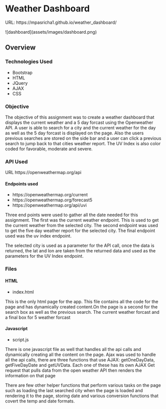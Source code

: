 <h1>Weather Dashboard</h1> 
<p>URL: https://mpasricha1.github.io/weather_dashboard/</p>
![dashboard](assets/images/dashboard.png)
<h2>Overview</h2>
<h3>Technologies Used</h3> 
<ul>
	<li>Bootstrap</li>
	<li>HTML</li>
	<li>JQuery</li>
	<li>AJAX</li>
	<li>CSS</li>
</ul>
<h3>Objective</h3>
<p>The objective of this assignment was to create a weather dashboard that displays the current weather and a 5 day forcast using the Openweather API. A user is able to search for a city 
and the current weather for the day as well as the 5 day forcast is displayed on the page. Also the users previous searches are stored on the side bar and a user can click a previous search
to jump back to that cities weather report. The UV Index is also color coded for favorable, moderate and severe. 
<h3>API Used</h3>
<p>URL https://openweathermap.org/api</p>
<h4>Endpoints used</h4>
<ul>
	<li>https://openweathermap.org/current</li>
	<li>https://openweathermap.org/forecast5</li>
	<li>https://openweathermap.org/api/uvi</li>
</ul>
<p>Three end points were used to gather all the date needed for this assignment. The first was the current weather endpoint. This is used to get the current weather from the selected city.
The second endpoint was used to get the five day weather report for the selected city. The final endpoint used was the uv index endpoint.</p> 
</p>The selected city is used as a parameter for the API call, once the data is returned, the lat and lon are taken from the returned data and used as the parameters for the UV Index endpoint.</p>
<h3>Files</h3>
<h4>HTML</h4> 
<ul>
	<li>index.html</li>
</ul> 
<p>This is the only html page for the app. This file contains all the code for the page and has dynamically created content.On the page is a second for the search box as well as the 
previous search. The current weather forcast and a final box for 5 weather forcast</p>
<h4>Javascript</h4> 
<ul>
	<li>script.js</li>
</ul>
<p>There is one javascript file as well that handles all the api calls and dynamically creating all the content on the page. Ajax was used to handle all the api calls, there are three functions 
that use AJAX: getOneDayData, getFiveDayDate and getUVData. Each one of these has its own AJAX Get request that pulls data from the open weather API then renders the information on that page</p> 
<p>There are few other helper functions that perform various tasks on the page such as loading the last searched city when the page is loaded and rendering it to the page, storing date and various 
conversion functions that covert the temp and date formats.</p>




